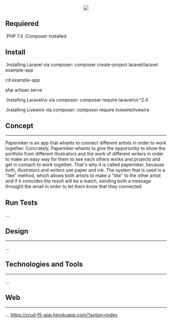 <p align="center"> 
  <img src=".">
</p>

## Requiered

.PHP 7.4
.Composer installed

## Install

.Installing Laravel via composer:
composer create-project laravel/laravel example-app

cd example-app

php artisan serve

.Installing Laravel/ui via composer:
composer require laravel/ui:^2.4

.Installing Livewire via composer:
composer require livewire/livewire


## Concept
***

Paperinker is an app that whants to connect different artists in order to work together. 
Concrately, Paperinker whants to give the opportunity to show the portfolio from different illustrators and the work of different writers in order to make an easy way for them to see each others works and projects and get in contach to work together. 
That's why it is called paperinker, because both, illustrators and writers use paper and ink. 
The system that is used is a "like" method, which allows both artists to make a "like" to the other artist and if it coincides the result will be a match, sending both a message throught the email in order to let them know that they connected. 

## Run Tests

...

## Design
***
...


## Technologies and Tools
***
...

## Web
***
...
https://crud-f5-app.herokuapp.com/?action=index
